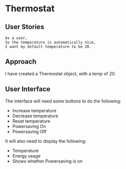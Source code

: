 # Thermostat

## User Stories

```
As a user,
So the temperature is automatically nice,
I want my default temperature to be 20.
```

## Approach

I have created a Thermostat object, with a temp of 20.

## User Interface
The interface will need some buttons to do the following:

- Increase temperature
- Decrease temperature
- Reset temperature
- Powersaving On
- Powersaving Off

It will also need to display the following:

- Temperature
- Energy usage
- Shows whether Powersaving is on
